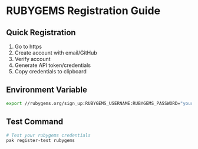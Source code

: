 # RUBYGEMS Registration Guide

## Quick Registration
1. Go to https
2. Create account with email/GitHub
3. Verify account
4. Generate API token/credentials
5. Copy credentials to clipboard

## Environment Variable
```bash
export //rubygems.org/sign_up:RUBYGEMS_USERNAME:RUBYGEMS_PASSWORD="your_rubygems_token_here"
```

## Test Command
```bash
# Test your rubygems credentials
pak register-test rubygems
```
